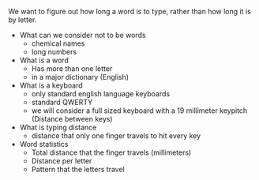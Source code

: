We want to figure out how long a word is to type, rather than how long it is by letter.

- What can we consider not to be words
    + chemical names
    + long numbers
-  What is a word
    + Has more than one letter
    + in a major dictionary (English)
- What is a keyboard
    + only standard english language keyboards
    + standard QWERTY
    + we will consider a full sized keyboard with a 19 millimeter keypitch (Distance between keys)
- What is typing distance
    + distance that only one finger travels to hit every key
- Word statistics
    + Total distance that the finger travels (millimeters)
    + Distance per letter
    + Pattern that the letters travel